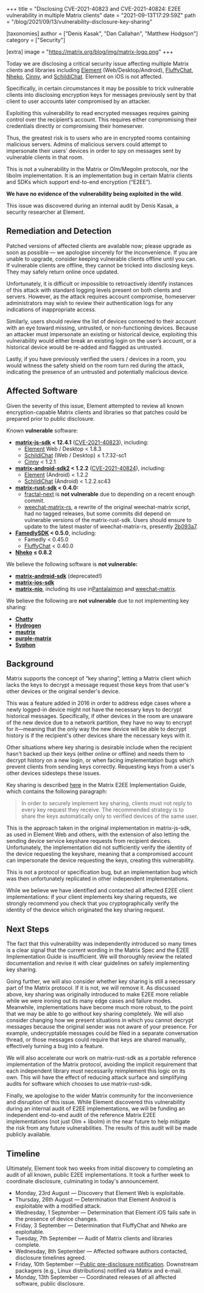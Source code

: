 +++
title = "Disclosing CVE-2021-40823 and CVE-2021-40824: E2EE vulnerability in multiple Matrix clients"
date = "2021-09-13T17:29:59Z"
path = "/blog/2021/09/13/vulnerability-disclosure-key-sharing"

[taxonomies]
author = ["Denis Kasak", "Dan Callahan", "Matthew Hodgson"]
category = ["Security"]

[extra]
image = "https://matrix.org/blog/img/matrix-logo.png"
+++

Today we are disclosing a critical security issue affecting multiple Matrix clients and libraries including [Element](https://element.io/) (Web/Desktop/Android), [FluffyChat](https://fluffychat.im/), [Nheko](https://nheko-reborn.github.io/), [Cinny](https://cinny.in/), and [SchildiChat](https://schildi.chat/). Element on iOS is not affected.

Specifically, in certain circumstances it may be possible to trick vulnerable clients into disclosing encryption keys for messages previously sent by that client to user accounts later compromised by an attacker.

Exploiting this vulnerability to read encrypted messages requires gaining control over the recipient’s account. This requires either compromising their credentials directly or compromising their homeserver.

Thus, the greatest risk is to users who are in encrypted rooms containing malicious servers. Admins of malicious servers could attempt to impersonate their users' devices in order to spy on messages sent by vulnerable clients in that room.

This is not a vulnerability in the Matrix or Olm/Megolm protocols, nor the libolm implementation. It is an implementation bug in certain Matrix clients and SDKs which support end-to-end encryption (“E2EE”).

**We have no evidence of the vulnerability being exploited in the wild**.

This issue was discovered during an internal audit by Denis Kasak, a security researcher at Element.

## Remediation and Detection

Patched versions of affected clients are available now; please upgrade as soon as possible — we apologise sincerely for the inconvenience. If you are unable to upgrade, consider keeping vulnerable clients offline until you can. If vulnerable clients are offline, they cannot be tricked into disclosing keys. They may safely return online once updated.

Unfortunately, it is difficult or impossible to retroactively identify instances of this attack with standard logging levels present on both clients and servers. However, as the attack requires account compromise, homeserver administrators may wish to review their authentication logs for any indications of inappropriate access.

Similarly, users should review the list of devices connected to their account with an eye toward missing, untrusted, or non-functioning devices. Because an attacker must impersonate an existing or historical device, exploiting this vulnerability would either break an existing login on the user’s account, or a historical device would be re-added and flagged as untrusted.

Lastly, if you have previously verified the users / devices in a room, you would witness the safety shield on the room turn red during the attack, indicating the presence of an untrusted and potentially malicious device.

## Affected Software

Given the severity of this issue, Element attempted to review all known encryption-capable Matrix clients and libraries so that patches could be prepared prior to public disclosure.

Known **vulnerable** software:

* **[matrix-js-sdk](https://github.com/matrix-org/matrix-js-sdk) < 12.4.1** ([CVE-2021-40823](https://cve.mitre.org/cgi-bin/cvename.cgi?name=CVE-2021-40823)), including:
    * [Element](https://element.io/) Web / Desktop &lt; 1.8.3
    * [SchildiChat](https://schildi.chat/) (Web / Desktop) ≤ 1.7.32-sc1
    * [Cinny](https://cinny.in/) < 1.2.1
* **[matrix-android-sdk2](https://github.com/matrix-org/matrix-android-sdk2) < 1.2.2** ([CVE-2021-40824](https://cve.mitre.org/cgi-bin/cvename.cgi?name=CVE-2021-40824)), including:
    * [Element](https://element.io/) (Android) < 1.2.2
    * [SchildiChat](https://schildi.chat/) (Android) < 1.2.2.sc43
* **[matrix-rust-sdk](https://github.com/matrix-org/matrix-rust-sdk) < 0.4.0:**
    * [fractal-next](https://gitlab.gnome.org/GNOME/fractal/-/tree/fractal-next) is **not vulnerable** due to depending on a recent enough commit.
    * [weechat-matrix-rs](https://github.com/poljar/weechat-matrix-rs/), a rewrite of the original weechat-matrix script, had no tagged releases, but some commits did depend on vulnerable versions of the matrix-rust-sdk. Users should ensure to update to the latest master of weechat-matrix-rs, presently [2b093a7](https://github.com/poljar/weechat-matrix-rs/commit/2b093a7ff1c75650467d61335b90e4a6ce1fa210).
* **[FamedlySDK](https://github.com/famedly/matrix-dart-sdk) < 0.5.0**, including:
    * Famedly < 0.45.0
    * [FluffyChat](https://fluffychat.im/) < 0.40.0
* **[Nheko](https://nheko-reborn.github.io/) ≤ 0.8.2**

We believe the following software is **not vulnerable:**

* **[matrix-android-sdk](https://github.com/matrix-org/matrix-android-sdk)** (deprecated!)
* **[matrix-ios-sdk](https://github.com/matrix-org/matrix-ios-sdk)**
* **[matrix-nio](https://github.com/poljar/matrix-nio)**, including its use in[Pantalaimon](https://github.com/matrix-org/pantalaimon) and [weechat-matrix](https://github.com/poljar/weechat-matrix).

We believe the following are **not vulnerable** due to not implementing key sharing:

* **[Chatty](https://source.puri.sm/Librem5/chatty/-/tree/master/src/matrix)**
* **[Hydrogen](https://github.com/vector-im/hydrogen-web/tree/master/src/matrix)**
* **[mautrix](https://github.com/mautrix/go)**
* **[purple-matrix](https://github.com/matrix-org/purple-matrix)**
* **[Syphon](https://github.com/syphon-org/syphon)**

## Background

Matrix supports the concept of “key sharing”, letting a Matrix client which lacks the keys to decrypt a message request those keys from that user's other devices or the original sender's device.

This was a feature added in 2016 in order to address edge cases where a newly logged-in device might not have the necessary keys to decrypt historical messages.  Specifically, if other devices in the room are unaware of the new device due to a network partition, they have no way to encrypt for it—meaning that the only way the new device will be able to decrypt history is if the recipient's other devices share the necessary keys with it.

Other situations where key sharing is desirable include when the recipient hasn't backed up their keys (either online or offline) and needs them to decrypt history on a new login, or when facing implementation bugs which prevent clients from sending keys correctly. Requesting keys from a user's other devices sidesteps these issues.

Key sharing is described [here](https://matrix.org/docs/guides/end-to-end-encryption-implementation-guide#key-sharing) in the Matrix E2EE Implementation Guide, which contains the following paragraph:

> In order to securely implement key sharing, clients must not reply to every key request they receive. The recommended strategy is to share the keys automatically only to verified devices of the same user.

This is the approach taken in the original implementation in matrix-js-sdk, as used in Element Web and others, with the extension of also letting the sending device service keyshare requests from recipient devices.  Unfortunately, the implementation did not sufficiently verify the identity of the device requesting the keyshare, meaning that a compromised account can impersonate the device requesting the keys, creating this vulnerability.

This is not a protocol or specification bug, but an implementation bug which was then unfortunately replicated in other independent implementations.

While we believe we have identified and contacted all affected E2EE client implementations: if your client implements key sharing requests, we strongly recommend you check that you cryptographically verify the identity of the device which originated the key sharing request.

## Next Steps

The fact that this vulnerability was independently introduced so many times is a clear signal that the current wording in the Matrix Spec and the E2EE Implementation Guide is insufficient. We will thoroughly review the related documentation and revise it with clear guidelines on safely implementing key sharing.

Going further, we will also consider whether key sharing is still a necessary part of the Matrix protocol. If it is not, we will remove it. As discussed above, key sharing was originally introduced to make E2EE more reliable while we were ironing out its many edge cases and failure modes. Meanwhile, implementations have become much more robust, to the point that we may be able to go without key sharing completely. We will also consider changing how we present situations in which you cannot decrypt messages because the original sender was not aware of your presence. For example, undecryptable messages could be filed in a separate conversation thread, or those messages could require that keys are shared manually, effectively turning a bug into a feature.

We will also accelerate our work on matrix-rust-sdk as a portable reference implementation of the Matrix protocol, avoiding the implicit requirement that each independent library must necessarily reimplement this logic on its own. This will have the effect of reducing attack surface and simplifying audits for software which chooses to use matrix-rust-sdk.

Finally, we apologise to the wider Matrix community for the inconvenience and disruption of this issue.  While Element discovered this vulnerability during an internal audit of E2EE implementations, we will be funding an independent end-to-end audit of the reference Matrix E2EE implementations (not just Olm + libolm) in the near future to help mitigate the risk from any future vulnerabilities. The results of this audit will be made publicly available.

## Timeline

Ultimately, Element took two weeks from initial discovery to completing an audit of all known, public E2EE implementations. It took a further week to coordinate disclosure, culminating in today's announcement.

* Monday, 23rd August — Discovery that Element Web is exploitable.
* Thursday, 26th August — Determination that Element Android is exploitable with a modified attack.
* Wednesday, 1 September — Determination that Element iOS fails safe in the presence of device changes.
* Friday, 3 September — Determination that FluffyChat and Nheko are exploitable.
* Tuesday, 7th September — Audit of Matrix clients and libraries complete.
* Wednesday, 8th September — Affected software authors contacted, disclosure timelines agreed.
* Friday, 10th September —[Public pre-disclosure notification](https://matrix.org/blog/2021/09/10/pre-disclosure-upcoming-critical-fix-for-several-popular-matrix-clients). Downstream packagers (e.g., Linux distributions) notified via Matrix and e-mail.
* Monday, 13th September — Coordinated releases of all affected software, public disclosure.
